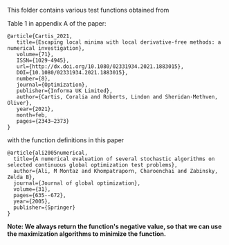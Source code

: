 
This folder contains various test functions obtained from

Table 1 in appendix A of the paper:
```
@article{Cartis_2021,
   title={Escaping local minima with local derivative-free methods: a numerical investigation},
   volume={71},
   ISSN={1029-4945},
   url={http://dx.doi.org/10.1080/02331934.2021.1883015},
   DOI={10.1080/02331934.2021.1883015},
   number={8},
   journal={Optimization},
   publisher={Informa UK Limited},
   author={Cartis, Coralia and Roberts, Lindon and Sheridan-Methven, Oliver},
   year={2021},
   month=feb,
   pages={2343–2373}
}
```
with the function definitions in this paper
```
@article{ali2005numerical,
  title={A numerical evaluation of several stochastic algorithms on selected continuous global optimization test problems},
  author={Ali, M Montaz and Khompatraporn, Charoenchai and Zabinsky, Zelda B},
  journal={Journal of global optimization},
  volume={31},
  pages={635--672},
  year={2005},
  publisher={Springer}
}
```

**Note: We always return the function's negative value, so that we can use the maximization algorithms to minimize the function.**
